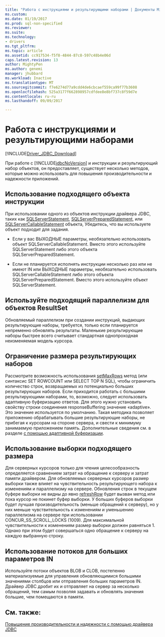 ```yaml
---
title: "Работа с инструкциями и результирующими наборами | Документы Microsoft"
ms.custom: 
ms.date: 01/19/2017
ms.prod: sql-non-specified
ms.reviewer: 
ms.suite: 
ms.technology:
- drivers
ms.tgt_pltfrm: 
ms.topic: article
ms.assetid: cc917534-f5f8-4844-87c8-597c48b4e06d
caps.latest.revision: 13
author: MightyPen
ms.author: genemi
manager: jhubbard
ms.workload: Inactive
ms.translationtype: MT
ms.sourcegitcommit: f7e6274d77a9cdd4de6cbcaef559ca99f77b3608
ms.openlocfilehash: 525a3177f662898957cdfdee8e8bf737c8f59d7e
ms.contentlocale: ru-ru
ms.lasthandoff: 09/09/2017

---
```

# <a name="working-with-statements-and-result-sets"></a>Работа с инструкциями и результирующими наборами
[!INCLUDE[Driver_JDBC_Download](../../includes/driver_jdbc_download.md)]

  При работе с [!INCLUDE[jdbcNoVersion](../../includes/jdbcnoversion_md.md)] и инструкции и результирующий набор объектов, он предоставляет, существует несколько методов, которые можно использовать для повышения производительности и надежности приложений.  
  
## <a name="use-the-appropriate-statement-object"></a>Использование подходящего объекта инструкции  
 При использовании одного из объектов инструкции драйвера JDBC, таких как [SQLServerStatement](../../connect/jdbc/reference/sqlserverstatement-class.md), [SQLServerPreparedStatement](../../connect/jdbc/reference/sqlserverpreparedstatement-class.md), или [SQLServerCallableStatement](../../connect/jdbc/reference/sqlservercallablestatement-class.md) объекта, Убедитесь, что вы используете объект подходит для задания.  
  
-   Если у вас ВЫХОДНЫЕ параметры, необязательно использовать объект SQLServerCallableStatement. Вместо этого используйте SQLServerStatement либо этого объекта SQLServerPreparedStatement.  
  
-   Если не планируется исполнять инструкции несколько раз или не имеют IN или ВЫХОДНЫЕ параметры, необязательно использовать SQLServerCallableStatement либо этого объекта SQLServerPreparedStatement. Вместо этого используйте объект SQLServerStatement.  
  
## <a name="use-the-appropriate-concurrency-for-resultset-objects"></a>Используйте подходящий параллелизм для объектов ResultSet  
 Обновляемый параллелизм при создании инструкций, выдающих результирующие наборы, требуется, только если планируется непременно обновлять результаты. Маленькие результирующие наборы быстрее всего считывает стандартная однопроходная неизменяемая модель курсора.  
  
## <a name="limit-the-size-of-your-result-sets"></a>Ограничение размера результирующих наборов  
 Рассмотрите возможность использования [setMaxRows](../../connect/jdbc/reference/setmaxrows-method-sqlserverstatement.md) метод (или синтаксис SET ROWCOUNT или SELECT TOP N SQL), чтобы ограничить количество строк, возвращаемых из потенциально больших результирующих наборов. Если приходится работать с большими результирующими наборами, то, возможно, следует использовать адаптивную буферизацию ответов. Для этого нужно установить свойству строки соединения responseBuffering значение «adaptive». Это значение используется по умолчанию. Такая методика позволяет приложению обрабатывать большие результирующие наборы, не прибегая к курсорам на стороне сервера, и свести к минимуму занимаемую приложением память. Дополнительные сведения см. в разделе [с помощью адаптивной буферизации](../../connect/jdbc/using-adaptive-buffering.md).  
  
## <a name="use-the-appropriate-fetch-size"></a>Использование выборки подходящего размера  
 Для серверных курсоров только для чтения целесообразность определяется сравнением затрат на обращение к серверу и затрат памяти драйвером. Для обновляемых серверных курсоров размер выборки также влияет на чувствительность результирующего набора к изменениям и параллелизму на сервере. Обновления строк в текущем буфере выборки не видны до явно [refreshRow](../../connect/jdbc/reference/refreshrow-method-sqlserverresultset.md) будет вызван метод или пока курсор не покинет буфер выборки. У больших буферов выборки будет лучшая производительность (меньше обращений к серверу), но у них меньше чувствительность к изменениям и уменьшению параллелизма на сервере при использовании CONCUR_SS_SCROLL_LOCKS (1009). Для максимальной чувствительности к изменениям размер выборки должен равняться 1. Однако при этом будет совершаться одно обращение к серверу на каждую выбранную строку.  
  
## <a name="use-streams-for-large-in-parameters"></a>Использование потоков для больших параметров IN  
 Используйте потоки объектов BLOB и CLOB, постепенно материализуемые для управления обновляющимися большими значениями столбцов или отправления больших параметров IN. Драйвер JDBC дробит их и отправляет на сервер за несколько обращений, тем самым позволяя задавать и обновлять значения большие, чем помещаются в памяти.  
  
## <a name="see-also"></a>См. также:  
 [Повышение производительности и надежности с помощью драйвера JDBC](../../connect/jdbc/improving-performance-and-reliability-with-the-jdbc-driver.md)  
  
  

